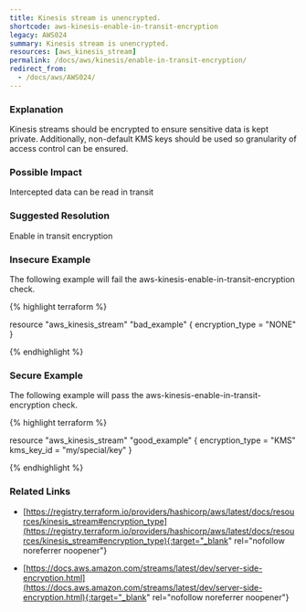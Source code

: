 ```yaml
---
title: Kinesis stream is unencrypted.
shortcode: aws-kinesis-enable-in-transit-encryption
legacy: AWS024
summary: Kinesis stream is unencrypted. 
resources: [aws_kinesis_stream] 
permalink: /docs/aws/kinesis/enable-in-transit-encryption/
redirect_from: 
  - /docs/aws/AWS024/
---
```


### Explanation


Kinesis streams should be encrypted to ensure sensitive data is kept private. Additionally, non-default KMS keys should be used so granularity of access control can be ensured.


### Possible Impact
Intercepted data can be read in transit

### Suggested Resolution
Enable in transit encryption


### Insecure Example

The following example will fail the aws-kinesis-enable-in-transit-encryption check.

{% highlight terraform %}

resource "aws_kinesis_stream" "bad_example" {
	encryption_type = "NONE"
}

{% endhighlight %}



### Secure Example

The following example will pass the aws-kinesis-enable-in-transit-encryption check.

{% highlight terraform %}

resource "aws_kinesis_stream" "good_example" {
	encryption_type = "KMS"
	kms_key_id = "my/special/key"
}

{% endhighlight %}



### Related Links


- [https://registry.terraform.io/providers/hashicorp/aws/latest/docs/resources/kinesis_stream#encryption_type](https://registry.terraform.io/providers/hashicorp/aws/latest/docs/resources/kinesis_stream#encryption_type){:target="_blank" rel="nofollow noreferrer noopener"}

- [https://docs.aws.amazon.com/streams/latest/dev/server-side-encryption.html](https://docs.aws.amazon.com/streams/latest/dev/server-side-encryption.html){:target="_blank" rel="nofollow noreferrer noopener"}


